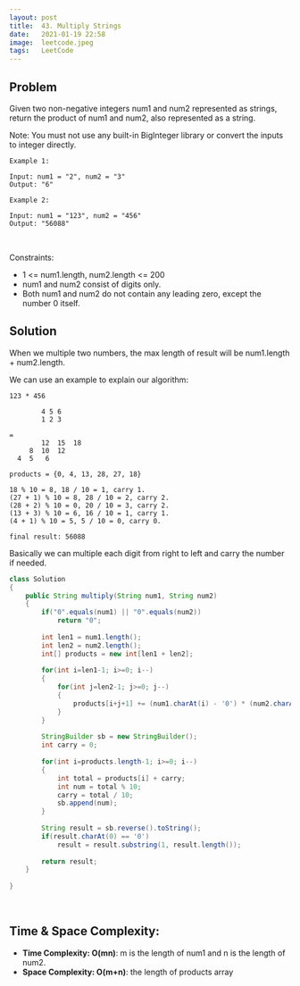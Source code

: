 ```yaml
---
layout: post 
title:  43. Multiply Strings
date:   2021-01-19 22:58
image:  leetcode.jpeg
tags:   LeetCode
---
```


## Problem

Given two non-negative integers num1 and num2 represented as strings, return the product of num1 and num2, also represented as a string.

Note: You must not use any built-in BigInteger library or convert the inputs to integer directly.

```
Example 1:

Input: num1 = "2", num2 = "3"
Output: "6"

Example 2:

Input: num1 = "123", num2 = "456"
Output: "56088"
```

<!-- Line breaks -->
<br />

Constraints:

* 1 <= num1.length, num2.length <= 200
* num1 and num2 consist of digits only.
* Both num1 and num2 do not contain any leading zero, except the number 0 itself.

## Solution

When we multiple two numbers, the max length of result will be num1.length + num2.length.

We can use an example to explain our algorithm:

```
123 * 456

        4 5 6
        1 2 3
        
=           
        12  15  18
     8  10  12
  4  5   6

products = {0, 4, 13, 28, 27, 18}

18 % 10 = 8, 18 / 10 = 1, carry 1.
(27 + 1) % 10 = 8, 28 / 10 = 2, carry 2.
(28 + 2) % 10 = 0, 20 / 10 = 3, carry 2.
(13 + 3) % 10 = 6, 16 / 10 = 1, carry 1.
(4 + 1) % 10 = 5, 5 / 10 = 0, carry 0.

final result: 56088
```

Basically we can multiple each digit from right to left and carry the number if needed.


```java
class Solution 
{
    public String multiply(String num1, String num2) 
    {
        if("0".equals(num1) || "0".equals(num2))
            return "0";
        
        int len1 = num1.length();
        int len2 = num2.length();
        int[] products = new int[len1 + len2];
        
        for(int i=len1-1; i>=0; i--)
        {
            for(int j=len2-1; j>=0; j--)
            {
                products[i+j+1] += (num1.charAt(i) - '0') * (num2.charAt(j) - '0');
            }
        }
        
        StringBuilder sb = new StringBuilder();
        int carry = 0;
        
        for(int i=products.length-1; i>=0; i--)
        {
            int total = products[i] + carry;
            int num = total % 10;
            carry = total / 10;
            sb.append(num);
        }
        
        String result = sb.reverse().toString();
        if(result.charAt(0) == '0')
            result = result.substring(1, result.length());
        
        return result;
    }
    
}
```

<!-- Line breaks -->
<br />

## Time & Space Complexity:

* **Time Complexity: O(mn)**: m is the length of num1 and n is the length of num2.
* **Space Complexity: O(m+n)**: the length of products array